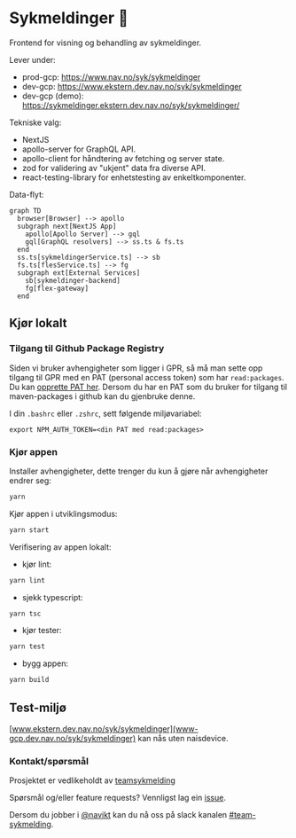 # Sykmeldinger 📝

Frontend for visning og behandling av sykmeldinger.

Lever under:

-   prod-gcp: https://www.nav.no/syk/sykmeldinger
-   dev-gcp: https://www.ekstern.dev.nav.no/syk/sykmeldinger
-   dev-gcp (demo): https://sykmeldinger.ekstern.dev.nav.no/syk/sykmeldinger/


Tekniske valg:

-   NextJS
-   apollo-server for GraphQL API.
-   apollo-client for håndtering av fetching og server state.
-   zod for validering av "ukjent" data fra diverse API.
-   react-testing-library for enhetstesting av enkeltkomponenter.

Data-flyt:

```mermaid
graph TD
  browser[Browser] --> apollo
  subgraph next[NextJS App]
    apollo[Apollo Server] --> gql
    gql[GraphQL resolvers] --> ss.ts & fs.ts
  end
  ss.ts[sykmeldingerService.ts] --> sb
  fs.ts[flesService.ts] --> fg
  subgraph ext[External Services]
    sb[sykmeldinger-backend]
    fg[flex-gateway]
  end
```

## Kjør lokalt

### Tilgang til Github Package Registry

Siden vi bruker avhengigheter som ligger i GPR, så må man sette opp tilgang til GPR med en PAT (personal access token) som har `read:packages`. Du kan [opprette PAT her](https://github.com/settings/tokens). Dersom du har en PAT som du bruker for tilgang til maven-packages i github kan du gjenbruke denne.

I din `.bashrc` eller `.zshrc`, sett følgende miljøvariabel:

`export NPM_AUTH_TOKEN=<din PAT med read:packages>`

### Kjør appen

Installer avhengigheter, dette trenger du kun å gjøre når avhengigheter endrer seg:

```bash
yarn
```

Kjør appen i utviklingsmodus:

```bash
yarn start
```

Verifisering av appen lokalt:

-   kjør lint:

```bash
yarn lint
```

-   sjekk typescript:

```bash
yarn tsc
```

-   kjør tester:

```bash
yarn test
```

-   bygg appen:

```bash
yarn build
```

## Test-miljø

[www.ekstern.dev.nav.no/syk/sykmeldinger](www-gcp.dev.nav.no/syk/sykmeldinger) kan nås uten naisdevice.

### Kontakt/spørsmål

Prosjektet er vedlikeholdt av [teamsykmelding](CODEOWNERS)

Spørsmål og/eller feature requests? Vennligst lag ein [issue](https://github.com/navikt/sykmeldinger/issues).

Dersom du jobber i [@navikt](https://github.com/navikt) kan du nå oss på slack
kanalen [#team-sykmelding](https://nav-it.slack.com/archives/CMA3XV997).
